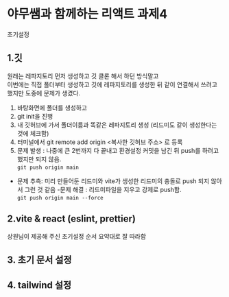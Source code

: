 # 야무쌤과 함께하는 리액트 과제4

초기설정

## 1.깃 
원래는 레파지토리 먼저 생성하고 깃 클론 해서 하던 방식말고 
<br/>이번에는 직접 폴더부터 생성하고 깃에 레파지토리를 생성한 뒤 같이 연결해서 쓰려고 했지만 도중에 문제가 생겼다. 

1. 바탕화면에 폴더를 생성하고 
2. git init을 진행 
3. 내 깃허브에 가서 폴더이름과 똑같은 레파지토리 생성 (리드미도 같이 생성한다는 것에 체크함)
4. 터미널에서 git remote add origin <복사한 깃허브 주소> 로 등록 
5. 문제 발생 : 나중에 큰 2번까지 다 끝내고 환경설정 커밋을 남긴 뒤 push를 하려고 했지만 되지 않음. <br/>```git push origin main```
- 문제 추측: 미리 만들어둔 리드미와 vite가 생성한 리드미의 충돌로 push 되지 않아서 그런 것 같음
-문제 해결 : 리드미파일을 지우고 강제로 push함. <br/>```git push origin main --force```

## 2.vite & react (eslint, prettier)

상원님이 제공해 주신 초기설정 순서 요약대로 잘 따라함 


## 3. 초기 문서 설정

## 4. tailwind 설정 